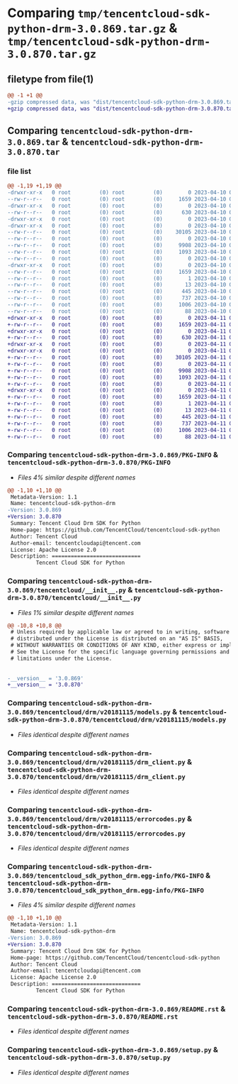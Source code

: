 # Comparing `tmp/tencentcloud-sdk-python-drm-3.0.869.tar.gz` & `tmp/tencentcloud-sdk-python-drm-3.0.870.tar.gz`

## filetype from file(1)

```diff
@@ -1 +1 @@
-gzip compressed data, was "dist/tencentcloud-sdk-python-drm-3.0.869.tar", last modified: Mon Apr 10 03:04:02 2023, max compression
+gzip compressed data, was "dist/tencentcloud-sdk-python-drm-3.0.870.tar", last modified: Tue Apr 11 03:34:16 2023, max compression
```

## Comparing `tencentcloud-sdk-python-drm-3.0.869.tar` & `tencentcloud-sdk-python-drm-3.0.870.tar`

### file list

```diff
@@ -1,19 +1,19 @@
-drwxr-xr-x   0 root         (0) root         (0)        0 2023-04-10 03:04:02.000000 tencentcloud-sdk-python-drm-3.0.869/
--rw-r--r--   0 root         (0) root         (0)     1659 2023-04-10 03:04:02.000000 tencentcloud-sdk-python-drm-3.0.869/PKG-INFO
-drwxr-xr-x   0 root         (0) root         (0)        0 2023-04-10 03:04:02.000000 tencentcloud-sdk-python-drm-3.0.869/tencentcloud/
--rw-r--r--   0 root         (0) root         (0)      630 2023-04-10 03:04:02.000000 tencentcloud-sdk-python-drm-3.0.869/tencentcloud/__init__.py
-drwxr-xr-x   0 root         (0) root         (0)        0 2023-04-10 03:04:02.000000 tencentcloud-sdk-python-drm-3.0.869/tencentcloud/drm/
-drwxr-xr-x   0 root         (0) root         (0)        0 2023-04-10 03:04:02.000000 tencentcloud-sdk-python-drm-3.0.869/tencentcloud/drm/v20181115/
--rw-r--r--   0 root         (0) root         (0)    30105 2023-04-10 03:04:02.000000 tencentcloud-sdk-python-drm-3.0.869/tencentcloud/drm/v20181115/models.py
--rw-r--r--   0 root         (0) root         (0)        0 2023-04-10 03:04:02.000000 tencentcloud-sdk-python-drm-3.0.869/tencentcloud/drm/v20181115/__init__.py
--rw-r--r--   0 root         (0) root         (0)     9908 2023-04-10 03:04:02.000000 tencentcloud-sdk-python-drm-3.0.869/tencentcloud/drm/v20181115/drm_client.py
--rw-r--r--   0 root         (0) root         (0)     1093 2023-04-10 03:04:02.000000 tencentcloud-sdk-python-drm-3.0.869/tencentcloud/drm/v20181115/errorcodes.py
--rw-r--r--   0 root         (0) root         (0)        0 2023-04-10 03:04:02.000000 tencentcloud-sdk-python-drm-3.0.869/tencentcloud/drm/__init__.py
-drwxr-xr-x   0 root         (0) root         (0)        0 2023-04-10 03:04:02.000000 tencentcloud-sdk-python-drm-3.0.869/tencentcloud_sdk_python_drm.egg-info/
--rw-r--r--   0 root         (0) root         (0)     1659 2023-04-10 03:04:02.000000 tencentcloud-sdk-python-drm-3.0.869/tencentcloud_sdk_python_drm.egg-info/PKG-INFO
--rw-r--r--   0 root         (0) root         (0)        1 2023-04-10 03:04:02.000000 tencentcloud-sdk-python-drm-3.0.869/tencentcloud_sdk_python_drm.egg-info/dependency_links.txt
--rw-r--r--   0 root         (0) root         (0)       13 2023-04-10 03:04:02.000000 tencentcloud-sdk-python-drm-3.0.869/tencentcloud_sdk_python_drm.egg-info/top_level.txt
--rw-r--r--   0 root         (0) root         (0)      445 2023-04-10 03:04:02.000000 tencentcloud-sdk-python-drm-3.0.869/tencentcloud_sdk_python_drm.egg-info/SOURCES.txt
--rw-r--r--   0 root         (0) root         (0)      737 2023-04-10 03:04:02.000000 tencentcloud-sdk-python-drm-3.0.869/README.rst
--rw-r--r--   0 root         (0) root         (0)     1006 2023-04-10 03:04:02.000000 tencentcloud-sdk-python-drm-3.0.869/setup.py
--rw-r--r--   0 root         (0) root         (0)       88 2023-04-10 03:04:02.000000 tencentcloud-sdk-python-drm-3.0.869/setup.cfg
+drwxr-xr-x   0 root         (0) root         (0)        0 2023-04-11 03:34:16.000000 tencentcloud-sdk-python-drm-3.0.870/
+-rw-r--r--   0 root         (0) root         (0)     1659 2023-04-11 03:34:16.000000 tencentcloud-sdk-python-drm-3.0.870/PKG-INFO
+drwxr-xr-x   0 root         (0) root         (0)        0 2023-04-11 03:34:16.000000 tencentcloud-sdk-python-drm-3.0.870/tencentcloud/
+-rw-r--r--   0 root         (0) root         (0)      630 2023-04-11 03:34:16.000000 tencentcloud-sdk-python-drm-3.0.870/tencentcloud/__init__.py
+drwxr-xr-x   0 root         (0) root         (0)        0 2023-04-11 03:34:16.000000 tencentcloud-sdk-python-drm-3.0.870/tencentcloud/drm/
+drwxr-xr-x   0 root         (0) root         (0)        0 2023-04-11 03:34:16.000000 tencentcloud-sdk-python-drm-3.0.870/tencentcloud/drm/v20181115/
+-rw-r--r--   0 root         (0) root         (0)    30105 2023-04-11 03:34:16.000000 tencentcloud-sdk-python-drm-3.0.870/tencentcloud/drm/v20181115/models.py
+-rw-r--r--   0 root         (0) root         (0)        0 2023-04-11 03:34:16.000000 tencentcloud-sdk-python-drm-3.0.870/tencentcloud/drm/v20181115/__init__.py
+-rw-r--r--   0 root         (0) root         (0)     9908 2023-04-11 03:34:16.000000 tencentcloud-sdk-python-drm-3.0.870/tencentcloud/drm/v20181115/drm_client.py
+-rw-r--r--   0 root         (0) root         (0)     1093 2023-04-11 03:34:16.000000 tencentcloud-sdk-python-drm-3.0.870/tencentcloud/drm/v20181115/errorcodes.py
+-rw-r--r--   0 root         (0) root         (0)        0 2023-04-11 03:34:16.000000 tencentcloud-sdk-python-drm-3.0.870/tencentcloud/drm/__init__.py
+drwxr-xr-x   0 root         (0) root         (0)        0 2023-04-11 03:34:16.000000 tencentcloud-sdk-python-drm-3.0.870/tencentcloud_sdk_python_drm.egg-info/
+-rw-r--r--   0 root         (0) root         (0)     1659 2023-04-11 03:34:16.000000 tencentcloud-sdk-python-drm-3.0.870/tencentcloud_sdk_python_drm.egg-info/PKG-INFO
+-rw-r--r--   0 root         (0) root         (0)        1 2023-04-11 03:34:16.000000 tencentcloud-sdk-python-drm-3.0.870/tencentcloud_sdk_python_drm.egg-info/dependency_links.txt
+-rw-r--r--   0 root         (0) root         (0)       13 2023-04-11 03:34:16.000000 tencentcloud-sdk-python-drm-3.0.870/tencentcloud_sdk_python_drm.egg-info/top_level.txt
+-rw-r--r--   0 root         (0) root         (0)      445 2023-04-11 03:34:16.000000 tencentcloud-sdk-python-drm-3.0.870/tencentcloud_sdk_python_drm.egg-info/SOURCES.txt
+-rw-r--r--   0 root         (0) root         (0)      737 2023-04-11 03:34:16.000000 tencentcloud-sdk-python-drm-3.0.870/README.rst
+-rw-r--r--   0 root         (0) root         (0)     1006 2023-04-11 03:34:16.000000 tencentcloud-sdk-python-drm-3.0.870/setup.py
+-rw-r--r--   0 root         (0) root         (0)       88 2023-04-11 03:34:16.000000 tencentcloud-sdk-python-drm-3.0.870/setup.cfg
```

### Comparing `tencentcloud-sdk-python-drm-3.0.869/PKG-INFO` & `tencentcloud-sdk-python-drm-3.0.870/PKG-INFO`

 * *Files 4% similar despite different names*

```diff
@@ -1,10 +1,10 @@
 Metadata-Version: 1.1
 Name: tencentcloud-sdk-python-drm
-Version: 3.0.869
+Version: 3.0.870
 Summary: Tencent Cloud Drm SDK for Python
 Home-page: https://github.com/TencentCloud/tencentcloud-sdk-python
 Author: Tencent Cloud
 Author-email: tencentcloudapi@tencent.com
 License: Apache License 2.0
 Description: ============================
         Tencent Cloud SDK for Python
```

### Comparing `tencentcloud-sdk-python-drm-3.0.869/tencentcloud/__init__.py` & `tencentcloud-sdk-python-drm-3.0.870/tencentcloud/__init__.py`

 * *Files 1% similar despite different names*

```diff
@@ -10,8 +10,8 @@
 # Unless required by applicable law or agreed to in writing, software
 # distributed under the License is distributed on an "AS IS" BASIS,
 # WITHOUT WARRANTIES OR CONDITIONS OF ANY KIND, either express or implied.
 # See the License for the specific language governing permissions and
 # limitations under the License.
 
 
-__version__ = '3.0.869'
+__version__ = '3.0.870'
```

### Comparing `tencentcloud-sdk-python-drm-3.0.869/tencentcloud/drm/v20181115/models.py` & `tencentcloud-sdk-python-drm-3.0.870/tencentcloud/drm/v20181115/models.py`

 * *Files identical despite different names*

### Comparing `tencentcloud-sdk-python-drm-3.0.869/tencentcloud/drm/v20181115/drm_client.py` & `tencentcloud-sdk-python-drm-3.0.870/tencentcloud/drm/v20181115/drm_client.py`

 * *Files identical despite different names*

### Comparing `tencentcloud-sdk-python-drm-3.0.869/tencentcloud/drm/v20181115/errorcodes.py` & `tencentcloud-sdk-python-drm-3.0.870/tencentcloud/drm/v20181115/errorcodes.py`

 * *Files identical despite different names*

### Comparing `tencentcloud-sdk-python-drm-3.0.869/tencentcloud_sdk_python_drm.egg-info/PKG-INFO` & `tencentcloud-sdk-python-drm-3.0.870/tencentcloud_sdk_python_drm.egg-info/PKG-INFO`

 * *Files 4% similar despite different names*

```diff
@@ -1,10 +1,10 @@
 Metadata-Version: 1.1
 Name: tencentcloud-sdk-python-drm
-Version: 3.0.869
+Version: 3.0.870
 Summary: Tencent Cloud Drm SDK for Python
 Home-page: https://github.com/TencentCloud/tencentcloud-sdk-python
 Author: Tencent Cloud
 Author-email: tencentcloudapi@tencent.com
 License: Apache License 2.0
 Description: ============================
         Tencent Cloud SDK for Python
```

### Comparing `tencentcloud-sdk-python-drm-3.0.869/README.rst` & `tencentcloud-sdk-python-drm-3.0.870/README.rst`

 * *Files identical despite different names*

### Comparing `tencentcloud-sdk-python-drm-3.0.869/setup.py` & `tencentcloud-sdk-python-drm-3.0.870/setup.py`

 * *Files identical despite different names*

